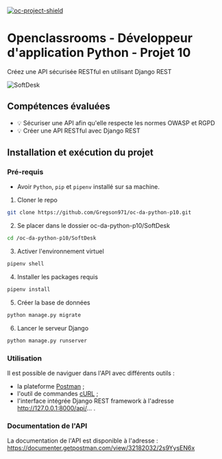 [![oc-project-shield][oc-project-shield]][oc-project-url]

[oc-project-shield]: https://img.shields.io/badge/OPENCLASSROOMS-PROJECT-blueviolet?style=for-the-badge
[oc-project-url]: https://openclassrooms.com/fr/paths/518-developpeur-dapplication-python

# Openclassrooms - Développeur d'application Python - Projet 10

Créez une API sécurisée RESTful en utilisant Django REST

![SoftDesk](https://user.oc-static.com/upload/2023/06/28/16879473703315_P10-02.png)

## Compétences évaluées

- :bulb: Sécuriser une API afin qu'elle respecte les normes OWASP et RGPD
- :bulb: Créer une API RESTful avec Django REST

## Installation et exécution du projet

### Pré-requis

- Avoir `Python`, `pip` et `pipenv` installé sur sa machine.

1. Cloner le repo

```sh
git clone https://github.com/Gregson971/oc-da-python-p10.git
```

2. Se placer dans le dossier oc-da-python-p10/SoftDesk

```sh
cd /oc-da-python-p10/SoftDesk
```

3. Activer l'environnement virtuel

```sh
pipenv shell
```

4. Installer les packages requis

```sh
pipenv install
```

5. Créer la base de données

```sh
python manage.py migrate
```

6. Lancer le serveur Django

```sh
python manage.py runserver
```

### Utilisation

Il est possible de naviguer dans l'API avec différents outils :

- la plateforme [Postman](https://www.postman.com/) ;
- l'outil de commandes [cURL](https://curl.se/) ;
- l'interface intégrée Django REST framework à l'adresse http://127.0.0.1:8000/api/... .

### Documentation de l'API

La documentation de l'API est disponible à l'adresse : https://documenter.getpostman.com/view/32182032/2s9YysEN6x
